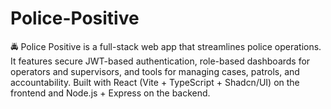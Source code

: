 # Police-Positive
🚔 Police Positive is a full-stack web app that streamlines police operations. It features secure JWT-based authentication, role-based dashboards for operators and supervisors, and tools for managing cases, patrols, and accountability. Built with React (Vite + TypeScript + Shadcn/UI) on the frontend and Node.js + Express on the backend.
